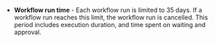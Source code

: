 - **Workflow run time** - Each workflow run is limited to 35 days. If a workflow run reaches this limit, the workflow run is cancelled. This period includes execution duration, and time spent on waiting and approval.

